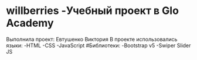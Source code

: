 # willberries -Учебный проект в Glo Academy
Выполнила проект: Евтушенко Виктория
В проекте использовались языки: 
-HTML
-CSS
-JavaScript
#Библиотеки:
-Bootstrap v5
-Swiper Slider JS
